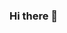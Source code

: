 ### Hi there 👋

<!--
**Wilsunrise/Wilsunrise** is a ✨ _special_ ✨ repository because its `README.md` (this file) appears on your GitHub profile.

![Sun](https://github.com/Wilsunrise/Wilsunrise/assets/152748586/9a07a07f-82c2-4b8a-a66b-a309e5e980d7)

🔭 I’m currently working on an engineering degree in engineering school
🌱 I’m currently learning coding.
😄 Pronouns: he/him.
⚡ Fun fact: I am from Reunion Island
